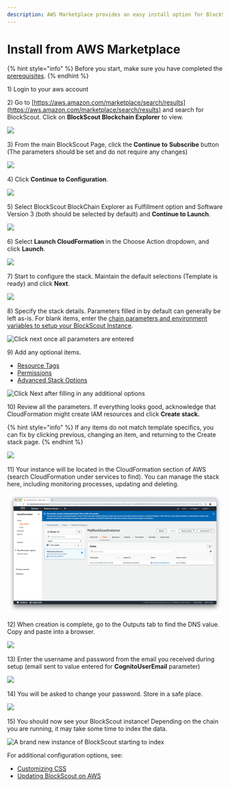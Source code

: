 ```yaml
---
description: AWS Marketplace provides an easy install option for BlockScout
---
```


# Install from AWS Marketplace

{% hint style="info" %}
Before you start, make sure you have completed the [prerequisites](aws-marketplace-installation.md).
{% endhint %}

1\) Login to your aws account

2\) Go to [https://aws.amazon.com/marketplace/search/results](https://aws.amazon.com/marketplace/search/results) and search for BlockScout. Click on **BlockScout Blockchain Explorer** to view.

![](../../../.gitbook/assets/bs\_search.png)

3\) From the main BlockScout Page, click the **Continue to** **Subscribe** button (The parameters should be set and do not require any changes)

![](../../../.gitbook/assets/blockscout\_marketplace\_1.png)

4\) Click **Continue to Configuration**.

![](../../../.gitbook/assets/bs\_subscribed.png)

5\) Select BlockScout BlockChain Explorer as Fulfillment option and Software Version 3 (both should be selected by default) and **Continue to Launch**.

![](../../../.gitbook/assets/bs-continue-to-launch.png)

6\) Select **Launch CloudFormation** in the Choose Action dropdown, and click **Launch**.

![](../../../.gitbook/assets/bs-choose-action.png)

7\) Start to configure the stack. Maintain the default selections (Template is ready) and click **Next**.

![](../../../.gitbook/assets/bs-templa-specify.png)

8\) Specify the stack details. Parameters filled in by default can generally be left as-is. For blank items, enter the [chain parameters and environment variables to setup your BlockScout Instance](aws-marketplace-installation.md#installation-parameters).

![Click next once all parameters are entered](../../../.gitbook/assets/stack-deets.png)

9\) Add any optional items.

* [Resource Tags](https://docs.aws.amazon.com/AWSCloudFormation/latest/UserGuide/aws-properties-resource-tags.html?icmpid=docs\_cfn\_console)
* [Permissions](https://docs.aws.amazon.com/AWSCloudFormation/latest/UserGuide/using-iam-servicerole.html?icmpid=docs\_cfn\_console)
* [Advanced Stack Options](https://docs.aws.amazon.com/AWSCloudFormation/latest/UserGuide/cfn-console-add-tags.html?icmpid=docs\_cfn\_console)

![Click Next after filling in any additional options](../../../.gitbook/assets/stack-options.png)

10\) Review all the parameters. If everything looks good, acknowledge that CloudFormation might create IAM resources and click **Create stack.**

{% hint style="info" %}
If any items do not match template specifics, you can fix by clicking previous, changing an item, and returning to the Create stack page.
{% endhint %}

![](<../../../.gitbook/assets/create-stack (1) (1) (1).png>)

11\) Your instance will be located in the CloudFormation section of AWS (search CloudFormation under services to find). You can manage the stack here, including monitoring processes, updating and deleting.

![Instance creation in CloudFormation](../../../.gitbook/assets/cloudformation.png)

12\) When creation is complete, go to the Outputs tab to find the DNS value. Copy and paste into a browser.

![](../../../.gitbook/assets/bs-outputs.png)

13\) Enter the username and password from the email you received during setup (email sent to value entered for **CognitoUserEmail** parameter)

![](../../../.gitbook/assets/bs-password.png)

14\) You will be asked to change your password. Store in a safe place.

![](../../../.gitbook/assets/change-password.png)

15\) You should now see your BlockScout instance! Depending on the chain you are running, it may take some time to index the data.

![A brand new instance of BlockScout starting to index](../../../.gitbook/assets/bs.png)

For additional configuration options, see:

* [Customizing CSS](customizing-css.md)
* [Updating BlockScout on AWS](updating-and-redeploying-in-aws.md)



